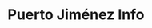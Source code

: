 ---
title: 'Puerto Jiménez Info'
description: 'Diseñé Puerto Jiménez Info, una web informativa y accesible sobre este vibrante destino en Costa Rica. Con un diseño claro y atractivo, ofrece detalles sobre turismo, servicios locales y actividades, siendo una guía ideal para visitantes.'
pubDate: '2025-01-30'
heroImage: '/images/projects/puertojimenez.info.png'
tags: ['Diseño Web', 'Diseño Gráfico']
url: 'https://puertojimenez.info'
---